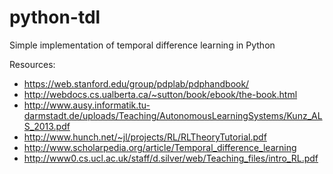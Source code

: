 # python-tdl
Simple implementation of temporal difference learning in Python

Resources:
- https://web.stanford.edu/group/pdplab/pdphandbook/
- http://webdocs.cs.ualberta.ca/~sutton/book/ebook/the-book.html
- http://www.ausy.informatik.tu-darmstadt.de/uploads/Teaching/AutonomousLearningSystems/Kunz_ALS_2013.pdf
- http://www.hunch.net/~jl/projects/RL/RLTheoryTutorial.pdf
- http://www.scholarpedia.org/article/Temporal_difference_learning
- http://www0.cs.ucl.ac.uk/staff/d.silver/web/Teaching_files/intro_RL.pdf
